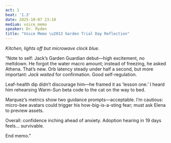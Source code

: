```yaml
---
act: 1
beat: '1.3'
date: 2025-10-07 23:10
medium: voice_memo
speaker: Dr. Ryden
title: "Voice Memo \u2013 Garden Trial Day Reflection"
---
```


*Kitchen, lights off but microwave clock blue.*

“Note to self: Jack’s Garden Guardian debut—high excitement, no meltdown. He forgot the water macro amount; instead of freezing, he asked Athena. That’s new. Orb latency steady under half a second, but more important: *Jack waited* for confirmation. Good self-regulation.

Leaf-health dip didn’t discourage him—he framed it as ‘lesson one.’ I heard him rehearsing Warm-Sun beta code to the cat on the way to bed.

Marquez’s metrics show two guidance prompts—acceptable. I’m cautious: micro-bee avatars could trigger his how-big-is-a-sting fear; must ask Elena to preview assets.

Overall: confidence inching ahead of anxiety. Adoption hearing in 19 days feels… survivable.

End memo.”
